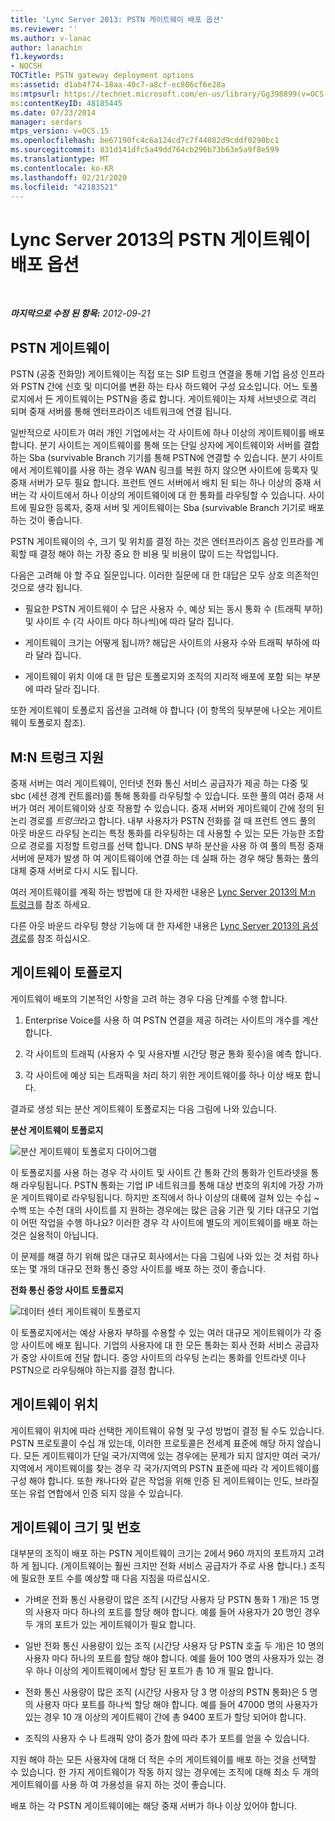 ```yaml
---
title: 'Lync Server 2013: PSTN 게이트웨이 배포 옵션'
ms.reviewer: ''
ms.author: v-lanac
author: lanachin
f1.keywords:
- NOCSH
TOCTitle: PSTN gateway deployment options
ms:assetid: d1ab4f74-18aa-40c7-a8cf-ec806cf6e28a
ms:mtpsurl: https://technet.microsoft.com/en-us/library/Gg398899(v=OCS.15)
ms:contentKeyID: 48185445
ms.date: 07/23/2014
manager: serdars
mtps_version: v=OCS.15
ms.openlocfilehash: be67190fc4c6a124cd7c7f44082d9cddf0290bc1
ms.sourcegitcommit: 831d141dfc5a49dd764cb296b73b63e5a9f8e599
ms.translationtype: MT
ms.contentlocale: ko-KR
ms.lasthandoff: 02/21/2020
ms.locfileid: "42183521"
---
```

<div data-xmlns="http://www.w3.org/1999/xhtml">

<div class="topic" data-xmlns="http://www.w3.org/1999/xhtml" data-msxsl="urn:schemas-microsoft-com:xslt" data-cs="https://msdn.microsoft.com/">

<div data-asp="https://msdn2.microsoft.com/asp">

# <a name="pstn-gateway-deployment-options-in-lync-server-2013"></a>Lync Server 2013의 PSTN 게이트웨이 배포 옵션

</div>

<div id="mainSection">

<div id="mainBody">

<span> </span>

_**마지막으로 수정 된 항목:** 2012-09-21_

<div>

## <a name="pstn-gateways"></a>PSTN 게이트웨이

PSTN (공중 전화망) 게이트웨이는 직접 또는 SIP 트렁크 연결을 통해 기업 음성 인프라와 PSTN 간에 신호 및 미디어를 변환 하는 타사 하드웨어 구성 요소입니다. 어느 토폴로지에서 든 게이트웨이는 PSTN을 종료 합니다. 게이트웨이는 자체 서브넷으로 격리 되며 중재 서버를 통해 엔터프라이즈 네트워크에 연결 됩니다.

일반적으로 사이트가 여러 개인 기업에서는 각 사이트에 하나 이상의 게이트웨이를 배포 합니다. 분기 사이트는 게이트웨이를 통해 또는 단일 상자에 게이트웨이와 서버를 결합 하는 Sba (survivable Branch 기기를 통해 PSTN에 연결할 수 있습니다. 분기 사이트에서 게이트웨이를 사용 하는 경우 WAN 링크를 복원 하지 않으면 사이트에 등록자 및 중재 서버가 모두 필요 합니다. 프런트 엔드 서버에서 배치 된 되는 하나 이상의 중재 서버는 각 사이트에서 하나 이상의 게이트웨이에 대 한 통화를 라우팅할 수 있습니다. 사이트에 필요한 등록자, 중재 서버 및 게이트웨이는 Sba (survivable Branch 기기로 배포 하는 것이 좋습니다.

PSTN 게이트웨이의 수, 크기 및 위치를 결정 하는 것은 엔터프라이즈 음성 인프라를 계획할 때 결정 해야 하는 가장 중요 한 비용 및 비용이 많이 드는 작업입니다.

다음은 고려해 야 할 주요 질문입니다. 이러한 질문에 대 한 대답은 모두 상호 의존적인 것으로 생각 됩니다.

  - 필요한 PSTN 게이트웨이 수 답은 사용자 수, 예상 되는 동시 통화 수 (트래픽 부하) 및 사이트 수 (각 사이트 마다 하나씩)에 따라 달라 집니다.

  - 게이트웨이 크기는 어떻게 됩니까? 해답은 사이트의 사용자 수와 트래픽 부하에 따라 달라 집니다.

  - 게이트웨이 위치 이에 대 한 답은 토폴로지와 조직의 지리적 배포에 포함 되는 부분에 따라 달라 집니다.

또한 게이트웨이 토폴로지 옵션을 고려해 야 합니다 (이 항목의 뒷부분에 나오는 게이트웨이 토폴로지 참조).

<div>

## <a name="mn-trunk-support"></a>M:N 트렁크 지원

중재 서버는 여러 게이트웨이, 인터넷 전화 통신 서비스 공급자가 제공 하는 다중 및 sbc (세션 경계 컨트롤러)를 통해 통화를 라우팅할 수 있습니다. 또한 풀의 여러 중재 서버가 여러 게이트웨이와 상호 작용할 수 있습니다. 중재 서버와 게이트웨이 간에 정의 된 논리 경로를 *트렁크*라고 합니다. 내부 사용자가 PSTN 전화를 걸 때 프런트 엔드 풀의 아웃 바운드 라우팅 논리는 특정 통화를 라우팅하는 데 사용할 수 있는 모든 가능한 조합으로 경로를 지정할 트렁크를 선택 합니다. DNS 부하 분산을 사용 하 여 풀의 특정 중재 서버에 문제가 발생 하 여 게이트웨이에 연결 하는 데 실패 하는 경우 해당 통화는 풀의 대체 중재 서버로 다시 시도 됩니다.

여러 게이트웨이를 계획 하는 방법에 대 한 자세한 내용은 [Lync Server 2013의 M:n 트렁크](lync-server-2013-m-n-trunk.md)를 참조 하세요.

다른 아웃 바운드 라우팅 향상 기능에 대 한 자세한 내용은 [Lync Server 2013의 음성 경로](lync-server-2013-voice-routes.md)를 참조 하십시오.

</div>

<div>

## <a name="gateway-topologies"></a>게이트웨이 토폴로지

게이트웨이 배포의 기본적인 사항을 고려 하는 경우 다음 단계를 수행 합니다.

1.  Enterprise Voice를 사용 하 여 PSTN 연결을 제공 하려는 사이트의 개수를 계산 합니다.

2.  각 사이트의 트래픽 (사용자 수 및 사용자별 시간당 평균 통화 횟수)을 예측 합니다.

3.  각 사이트에 예상 되는 트래픽을 처리 하기 위한 게이트웨이를 하나 이상 배포 합니다.

결과로 생성 되는 분산 게이트웨이 토폴로지는 다음 그림에 나와 있습니다.

**분산 게이트웨이 토폴로지**

![분산 게이트웨이 토폴로지 다이어그램](images/Gg398899.f0f65a0b-a462-491a-878b-4d4bf0a96f6d(OCS.15).jpg "분산 게이트웨이 토폴로지 다이어그램")

이 토폴로지를 사용 하는 경우 각 사이트 및 사이트 간 통화 간의 통화가 인트라넷을 통해 라우팅됩니다. PSTN 통화는 기업 IP 네트워크를 통해 대상 번호의 위치에 가장 가까운 게이트웨이로 라우팅됩니다. 하지만 조직에서 하나 이상의 대륙에 걸쳐 있는 수십 ~ 수백 또는 수천 대의 사이트를 지 원하는 경우에는 많은 금융 기관 및 기타 대규모 기업이 어떤 작업을 수행 하나요? 이러한 경우 각 사이트에 별도의 게이트웨이를 배포 하는 것은 실용적이 아닙니다.

이 문제를 해결 하기 위해 많은 대규모 회사에서는 다음 그림에 나와 있는 것 처럼 하나 또는 몇 개의 대규모 전화 통신 중앙 사이트를 배포 하는 것이 좋습니다.

**전화 통신 중앙 사이트 토폴로지**

![데이터 센터 게이트웨이 토폴로지](images/Gg398899.927f4808-bf74-405a-be20-2cd9cd87af6d(OCS.15).jpg "데이터 센터 게이트웨이 토폴로지")

이 토폴로지에서는 예상 사용자 부하를 수용할 수 있는 여러 대규모 게이트웨이가 각 중앙 사이트에 배포 됩니다. 기업의 사용자에 대 한 모든 통화는 회사 전화 서비스 공급자가 중앙 사이트에 전달 합니다. 중앙 사이트의 라우팅 논리는 통화를 인트라넷 이나 PSTN으로 라우팅해야 하는지를 결정 합니다.

</div>

<div>

## <a name="gateway-location"></a>게이트웨이 위치

게이트웨이 위치에 따라 선택한 게이트웨이 유형 및 구성 방법이 결정 될 수도 있습니다. PSTN 프로토콜이 수십 개 있는데, 이러한 프로토콜은 전세계 표준에 해당 하지 않습니다. 모든 게이트웨이가 단일 국가/지역에 있는 경우에는 문제가 되지 않지만 여러 국가/지역에서 게이트웨이를 찾는 경우 각 국가/지역의 PSTN 표준에 따라 각 게이트웨이를 구성 해야 합니다. 또한 캐나다와 같은 작업을 위해 인증 된 게이트웨이는 인도, 브라질 또는 유럽 연합에서 인증 되지 않을 수 있습니다.

</div>

<div>

## <a name="gateway-size-and-number"></a>게이트웨이 크기 및 번호

대부분의 조직이 배포 하는 PSTN 게이트웨이 크기는 2에서 960 까지의 포트까지 고려 하 게 됩니다. (게이트웨이는 훨씬 크지만 전화 서비스 공급자가 주로 사용 합니다.) 조직에 필요한 포트 수를 예상할 때 다음 지침을 따르십시오.

  - 가벼운 전화 통신 사용량이 많은 조직 (시간당 사용자 당 PSTN 통화 1 개)은 15 명의 사용자 마다 하나의 포트를 할당 해야 합니다. 예를 들어 사용자가 20 명인 경우 두 개의 포트가 있는 게이트웨이가 필요 합니다.

  - 일반 전화 통신 사용량이 있는 조직 (시간당 사용자 당 PSTN 호출 두 개)은 10 명의 사용자 마다 하나의 포트를 할당 해야 합니다. 예를 들어 100 명의 사용자가 있는 경우 하나 이상의 게이트웨이에서 할당 된 포트가 총 10 개 필요 합니다.

  - 전화 통신 사용량이 많은 조직 (시간당 사용자 당 3 명 이상의 PSTN 통화)은 5 명의 사용자 마다 포트를 하나씩 할당 해야 합니다. 예를 들어 47000 명의 사용자가 있는 경우 10 개 이상의 게이트웨이 간에 총 9400 포트가 할당 되어야 합니다.

  - 조직의 사용자 수 나 트래픽 양이 증가 함에 따라 추가 포트를 얻을 수 있습니다.

지원 해야 하는 모든 사용자에 대해 더 적은 수의 게이트웨이를 배포 하는 것을 선택할 수 있습니다. 한 가지 게이트웨이가 작동 하지 않는 경우에는 조직에 대해 최소 두 개의 게이트웨이를 사용 하 여 가용성을 유지 하는 것이 좋습니다.

배포 하는 각 PSTN 게이트웨이에는 해당 중재 서버가 하나 이상 있어야 합니다.

</div>

</div>

</div>

<span> </span>

</div>

</div>

</div>

